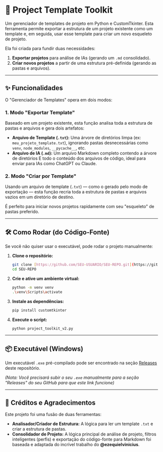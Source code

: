 # 🧰 Project Template Toolkit

Um gerenciador de templates de projeto em Python e CustomTkinter. Esta ferramenta permite exportar a estrutura de um projeto existente como um template e, em seguida, usar esse template para criar um novo esqueleto de projeto.

Ela foi criada para fundir duas necessidades:
1.  **Exportar projetos** para análise de IAs (gerando um `.md` consolidado).
2.  **Criar novos projetos** a partir de uma estrutura pré-definida (gerando as pastas e arquivos).

---

## ✨ Funcionalidades

O "Gerenciador de Templates" opera em dois modos:

### 1. Modo "Exportar Template"
Baseado em um projeto existente, esta função analisa toda a estrutura de pastas e arquivos e gera dois artefatos:

* **Arquivo de Template (`.txt`):** Uma árvore de diretórios limpa (ex: `meu_projeto_template.txt`), ignorando pastas desnecessárias como `venv`, `node_modules`, `__pycache__`, etc.
* **Arquivo de IA (`.md`):** Um arquivo Markdown completo contendo a árvore de diretórios E todo o conteúdo dos arquivos de código, ideal para enviar para IAs como ChatGPT ou Claude.

### 2. Modo "Criar por Template"
Usando um arquivo de template (`.txt`) — como o gerado pelo modo de exportação — esta função recria toda a estrutura de pastas e arquivos vazios em um diretório de destino.

É perfeito para iniciar novos projetos rapidamente com seu "esqueleto" de pastas preferido.

---

## 🛠️ Como Rodar (do Código-Fonte)

Se você não quiser usar o executável, pode rodar o projeto manualmente:

1.  **Clone o repositório:**
    ```bash
    git clone [https://github.com/SEU-USUARIO/SEU-REPO.git](https://github.com/SEU-USUARIO/SEU-REPO.git)
    cd SEU-REPO
    ```

2.  **Crie e ative um ambiente virtual:**
    ```bash
    python -m venv venv
    .\venv\Scripts\activate
    ```

3.  **Instale as dependências:**
    ```bash
    pip install customtkinter
    ```

4.  **Execute o script:**
    ```bash
    python project_toolkit_v2.py
    ```

---

## 📦 Executável (Windows)

Um executável `.exe` pré-compilado pode ser encontrado na seção [Releases](https://github.com/SEU-USUARIO/SEU-REPO/releases) deste repositório.

*(Nota: Você precisará subir o seu `.exe` manualmente para a seção "Releases" do seu GitHub para que este link funcione)*

---

## 🌟 Créditos e Agradecimentos

Este projeto foi uma fusão de duas ferramentas:

* **Analisador/Criador de Estrutura:** A lógica para ler um template `.txt` e criar a estrutura de pastas.
* **Consolidador de Projeto:** A lógica principal de análise de projeto, filtros inteligentes (perfis) e exportação do código-fonte para Markdown foi baseada e adaptada do incrível trabalho do **@ezequielvinicius**.
